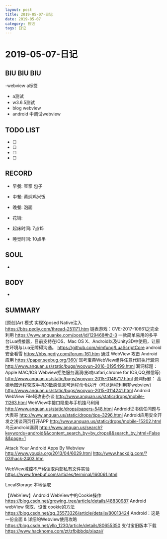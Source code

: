 ```yaml
---
layout: post
title: 2019-05-07-日记
date: 2019-05-07
category: 日记
tags: 日记
---
```

# 2019-05-07-日记
## BIU BIU BIU
-webview a标签 
- a测试
- w3.6.5测试 
- blog webview
- android 中调试webview
 
## TODO LIST
- [ ] 
- [ ] 
- [ ] 
- [ ] 
 
## RECORD
- 早餐:  豆浆 包子
- 中餐:  黄焖鸡米饭
- 晚餐:  泡面
 
- 花销:  
 
- 起床时间:  7点15
- 睡觉时间:  10点半
 
## SOUL
- 
 
## BODY
- 
 
## SUMMARY
 
[原创]Art 模式 实现Xposed Native注入	
https://bbs.pediy.com/thread-251171.htm
链表游戏：CVE-2017-10661之完全利用
https://www.anquanke.com/post/id/129468#h2-3
一款简单易用的多平台Lua桥接器，目前支持在iOS、Mac OS X、Android以及Unity3D中使用，让原生环境与Lua无障碍沟通。
https://github.com/vimfung/LuaScriptCore
android安全看雪
https://bbs.pediy.com/forum-161.htm
通过 WebView 攻击 Android 应用
https://paper.seebug.org/360/
驾考宝典WebView组件任意代码执行漏洞
http://www.anquan.us/static/bugs/wooyun-2016-0195499.html
漏洞标题：	Apple MAC/IOS Webview拒绝服务漏洞(影响safari,chrome for IOS,QQ,微信等)  
http://www.anquan.us/static/bugs/wooyun-2015-0146717.html
漏洞标题：	高德地图远程获取手机的敏感信息可远程命令执行（可以远程利用非webview）    
http://www.anquan.us/static/bugs/wooyun-2015-0114241.html
Android WebView File域攻击杂谈
http://www.anquan.us/static/drops/mobile-11263.html
WebView中接口隐患与手机挂马利用
http://www.anquan.us/static/drops/papers-548.html
Android证书信任问题与大表哥
http://www.anquan.us/static/drops/tips-3296.html
Android应用安全开发之浅谈网页打开APP
http://www.anquan.us/static/drops/mobile-15202.html
乌云android漏洞
http://www.anquan.us/search?keywords=android&&content_search_by=by_drops&&search_by_html=False&&page=1

Attack Your Android Apps By Webview
http://www.youxia.org/2013/04/6029.html
http://www.hackdig.com/?03/hack-2403.htm

WebView域控不严格读取内部私有文件实验
https://www.freebuf.com/articles/terminal/160061.html

LocalStorage 本地读取 

【WebView】Android WebView中的Cookie操作
https://blog.csdn.net/growing_tree/article/details/48830987
Android webView 获取、设置 cookie的方法
https://blog.csdn.net/qq_35573326/article/details/80013424
Android：这是一份全面 & 详细的Webview使用攻略
https://blog.csdn.net/yllp_1230/article/details/80655350
支付宝旧版本下载
https://www.hackhome.com/zt/zfbjbbdq/xiazai/
